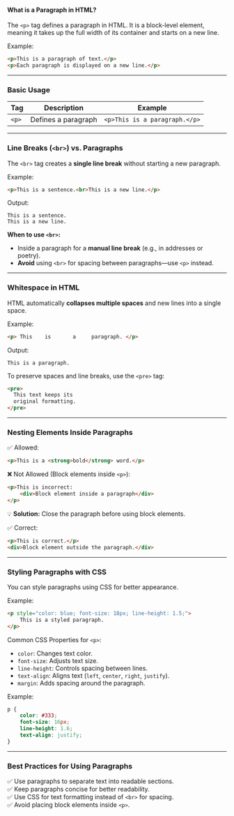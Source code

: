 #### **What is a Paragraph in HTML?**
The `<p>` tag defines a paragraph in HTML. It is a block-level element, meaning it takes up the full width of its container and starts on a new line.

Example:
```html
<p>This is a paragraph of text.</p>
<p>Each paragraph is displayed on a new line.</p>
```

---

### **Basic Usage**
| Tag | Description | Example |
|------|------------|---------|
| `<p>` | Defines a paragraph | `<p>This is a paragraph.</p>` |

---

### **Line Breaks (`<br>`) vs. Paragraphs**
The `<br>` tag creates a **single line break** without starting a new paragraph.

Example:
```html
<p>This is a sentence.<br>This is a new line.</p>
```

Output:
```
This is a sentence.
This is a new line.
```
**When to use `<br>`:**
- Inside a paragraph for a **manual line break** (e.g., in addresses or poetry).
- **Avoid** using `<br>` for spacing between paragraphs—use `<p>` instead.

---

### **Whitespace in HTML**
HTML automatically **collapses multiple spaces** and new lines into a single space.

Example:
```html
<p> This    is       a     paragraph. </p>
```
Output:
```
This is a paragraph.
```
To preserve spaces and line breaks, use the `<pre>` tag:
```html
<pre>
  This text keeps its
  original formatting.
</pre>
```

---

### **Nesting Elements Inside Paragraphs**
✅ Allowed:
```html
<p>This is a <strong>bold</strong> word.</p>
```

❌ Not Allowed (Block elements inside `<p>`):
```html
<p>This is incorrect:
    <div>Block element inside a paragraph</div>
</p>
```
💡 **Solution:** Close the paragraph before using block elements.

✅ Correct:
```html
<p>This is correct.</p>
<div>Block element outside the paragraph.</div>
```

---

### **Styling Paragraphs with CSS**
You can style paragraphs using CSS for better appearance.

Example:
```html
<p style="color: blue; font-size: 18px; line-height: 1.5;">
    This is a styled paragraph.
</p>
```

Common CSS Properties for `<p>`:
- `color`: Changes text color.
- `font-size`: Adjusts text size.
- `line-height`: Controls spacing between lines.
- `text-align`: Aligns text (`left`, `center`, `right`, `justify`).
- `margin`: Adds spacing around the paragraph.

Example:
```css
p {
    color: #333;
    font-size: 16px;
    line-height: 1.6;
    text-align: justify;
}
```

---

### **Best Practices for Using Paragraphs**
✅ Use paragraphs to separate text into readable sections.  
✅ Keep paragraphs concise for better readability.  
✅ Use CSS for text formatting instead of `<br>` for spacing.  
✅ Avoid placing block elements inside `<p>`.  